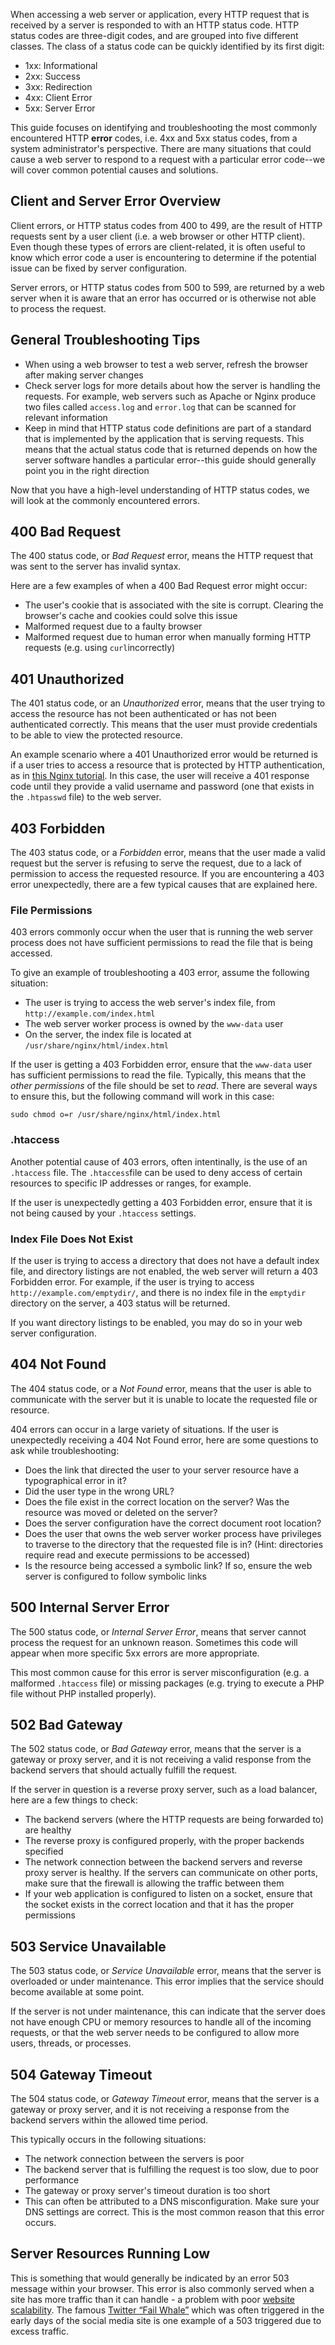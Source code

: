 

When accessing a web server or application, every HTTP request that is received by a server is responded to with an HTTP status code. HTTP status codes are three-digit codes, and are grouped into five different classes. The class of a status code can be quickly identified by its first digit:

-   1xx: Informational
-   2xx: Success
-   3xx: Redirection
-   4xx: Client Error
-   5xx: Server Error

This guide focuses on identifying and troubleshooting the most commonly encountered HTTP  **error**  codes, i.e. 4xx and 5xx status codes, from a system administrator's perspective. There are many situations that could cause a web server to respond to a request with a particular error code--we will cover common potential causes and solutions.

## Client and Server Error Overview

Client errors, or HTTP status codes from 400 to 499, are the result of HTTP requests sent by a user client (i.e. a web browser or other HTTP client). Even though these types of errors are client-related, it is often useful to know which error code a user is encountering to determine if the potential issue can be fixed by server configuration.

Server errors, or HTTP status codes from 500 to 599, are returned by a web server when it is aware that an error has occurred or is otherwise not able to process the request.

## General Troubleshooting Tips

-   When using a web browser to test a web server, refresh the browser after making server changes
-   Check server logs for more details about how the server is handling the requests. For example, web servers such as Apache or Nginx produce two files called  `access.log`  and  `error.log`  that can be scanned for relevant information
-   Keep in mind that HTTP status code definitions are part of a standard that is implemented by the application that is serving requests. This means that the actual status code that is returned depends on how the server software handles a particular error--this guide should generally point you in the right direction

Now that you have a high-level understanding of HTTP status codes, we will look at the commonly encountered errors.

## 400 Bad Request

The 400 status code, or  _Bad Request_  error, means the HTTP request that was sent to the server has invalid syntax.

Here are a few examples of when a 400 Bad Request error might occur:

-   The user's cookie that is associated with the site is corrupt. Clearing the browser's cache and cookies could solve this issue
-   Malformed request due to a faulty browser
-   Malformed request due to human error when manually forming HTTP requests (e.g. using  `curl`incorrectly)

## 401 Unauthorized

The 401 status code, or an  _Unauthorized_  error, means that the user trying to access the resource has not been authenticated or has not been authenticated correctly. This means that the user must provide credentials to be able to view the protected resource.

An example scenario where a 401 Unauthorized error would be returned is if a user tries to access a resource that is protected by HTTP authentication, as in  [this Nginx tutorial](https://www.digitalocean.com/community/tutorials/how-to-set-up-http-authentication-with-nginx-on-ubuntu-12-10). In this case, the user will receive a 401 response code until they provide a valid username and password (one that exists in the  `.htpasswd`  file) to the web server.

## 403 Forbidden

The 403 status code, or a  _Forbidden_  error, means that the user made a valid request but the server is refusing to serve the request, due to a lack of permission to access the requested resource. If you are encountering a 403 error unexpectedly, there are a few typical causes that are explained here.

### File Permissions

403 errors commonly occur when the user that is running the web server process does not have sufficient permissions to read the file that is being accessed.

To give an example of troubleshooting a 403 error, assume the following situation:

-   The user is trying to access the web server's index file, from  `http://example.com/index.html`
-   The web server worker process is owned by the  `www-data`  user
-   On the server, the index file is located at  `/usr/share/nginx/html/index.html`

If the user is getting a 403 Forbidden error, ensure that the  `www-data`  user has sufficient permissions to read the file. Typically, this means that the  _other permissions_  of the file should be set to  _read_. There are several ways to ensure this, but the following command will work in this case:

```
sudo chmod o=r /usr/share/nginx/html/index.html

```

### .htaccess

Another potential cause of 403 errors, often intentinally, is the use of an  `.htaccess`  file. The  `.htaccess`file can be used to deny access of certain resources to specific IP addresses or ranges, for example.

If the user is unexpectedly getting a 403 Forbidden error, ensure that it is not being caused by your  `.htaccess`  settings.

### Index File Does Not Exist

If the user is trying to access a directory that does not have a default index file, and directory listings are not enabled, the web server will return a 403 Forbidden error. For example, if the user is trying to access  `http://example.com/emptydir/`, and there is no index file in the  `emptydir`  directory on the server, a 403 status will be returned.

If you want directory listings to be enabled, you may do so in your web server configuration.

## 404 Not Found

The 404 status code, or a  _Not Found_  error, means that the user is able to communicate with the server but it is unable to locate the requested file or resource.

404 errors can occur in a large variety of situations. If the user is unexpectedly receiving a 404 Not Found error, here are some questions to ask while troubleshooting:

-   Does the link that directed the user to your server resource have a typographical error in it?
-   Did the user type in the wrong URL?
-   Does the file exist in the correct location on the server? Was the resource was moved or deleted on the server?
-   Does the server configuration have the correct document root location?
-   Does the user that owns the web server worker process have privileges to traverse to the directory that the requested file is in? (Hint: directories require read and execute permissions to be accessed)
-   Is the resource being accessed a symbolic link? If so, ensure the web server is configured to follow symbolic links

## 500 Internal Server Error

The 500 status code, or  _Internal Server Error_, means that server cannot process the request for an unknown reason. Sometimes this code will appear when more specific 5xx errors are more appropriate.

This most common cause for this error is server misconfiguration (e.g. a malformed  `.htaccess`  file) or missing packages (e.g. trying to execute a PHP file without PHP installed properly).

## 502 Bad Gateway

The 502 status code, or  _Bad Gateway_  error, means that the server is a gateway or proxy server, and it is not receiving a valid response from the backend servers that should actually fulfill the request.

If the server in question is a reverse proxy server, such as a load balancer, here are a few things to check:

-   The backend servers (where the HTTP requests are being forwarded to) are healthy
-   The reverse proxy is configured properly, with the proper backends specified
-   The network connection between the backend servers and reverse proxy server is healthy. If the servers can communicate on other ports, make sure that the firewall is allowing the traffic between them
-   If your web application is configured to listen on a socket, ensure that the socket exists in the correct location and that it has the proper permissions

## 503 Service Unavailable

The 503 status code, or  _Service Unavailable_  error, means that the server is overloaded or under maintenance. This error implies that the service should become available at some point.

If the server is not under maintenance, this can indicate that the server does not have enough CPU or memory resources to handle all of the incoming requests, or that the web server needs to be configured to allow more users, threads, or processes.

## 504 Gateway Timeout

The 504 status code, or  _Gateway Timeout_  error, means that the server is a gateway or proxy server, and it is not receiving a response from the backend servers within the allowed time period.

This typically occurs in the following situations:

-   The network connection between the servers is poor
-   The backend server that is fulfilling the request is too slow, due to poor performance
-   The gateway or proxy server's timeout duration is too short
-  This can often be attributed to a DNS misconfiguration.  Make sure your DNS settings are correct.  This is the most common reason that this error occurs.  


## Server Resources Running Low

This is something that would generally be indicated by an error 503 message within your browser.  This error is also commonly served when a site has more traffic than it can handle - a problem with poor [website scalability](https://www.section.io/blog/scalability-for-ecommerce-site-holiday-sales/). The famous [Twitter “Fail Whale”](https://uxmag.com/articles/the-evolution-of-fail-pets) which was often triggered in the early days of the social media site is one example of a 503 triggered due to excess traffic.
<!--stackedit_data:
eyJoaXN0b3J5IjpbLTE2Njc2OTMxMDBdfQ==
-->